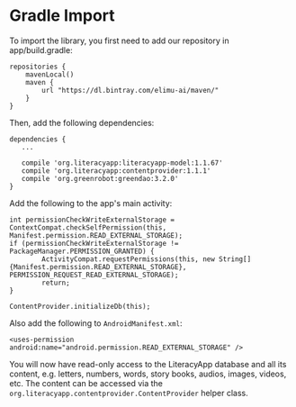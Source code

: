 # Gradle Import

To import the library, you first need to add our repository in app/build.gradle:

```
repositories {
    mavenLocal()
    maven {
        url "https://dl.bintray.com/elimu-ai/maven/"
    }
}
```

Then, add the following dependencies:

```
dependencies {
   ...

   compile 'org.literacyapp:literacyapp-model:1.1.67'
   compile 'org.literacyapp:contentprovider:1.1.1'
   compile 'org.greenrobot:greendao:3.2.0'
}
```

Add the following to the app's main activity:

```
int permissionCheckWriteExternalStorage = ContextCompat.checkSelfPermission(this, Manifest.permission.READ_EXTERNAL_STORAGE);
if (permissionCheckWriteExternalStorage != PackageManager.PERMISSION_GRANTED) {
        ActivityCompat.requestPermissions(this, new String[]{Manifest.permission.READ_EXTERNAL_STORAGE}, PERMISSION_REQUEST_READ_EXTERNAL_STORAGE);
        return;
}
        
ContentProvider.initializeDb(this);
```

Also add the following to `AndroidManifest.xml`:

```
<uses-permission android:name="android.permission.READ_EXTERNAL_STORAGE" />
```

You will now have read-only access to the LiteracyApp database and all its content, e.g. letters, numbers, words, story books, audios, images, videos, etc. The content can be accessed via the `org.literacyapp.contentprovider.ContentProvider` helper class.
